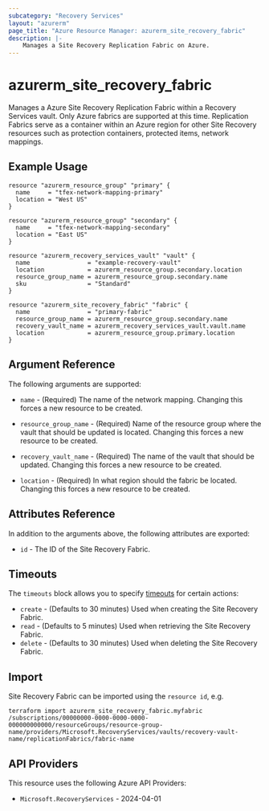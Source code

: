```yaml
---
subcategory: "Recovery Services"
layout: "azurerm"
page_title: "Azure Resource Manager: azurerm_site_recovery_fabric"
description: |-
    Manages a Site Recovery Replication Fabric on Azure.
---
```


# azurerm_site_recovery_fabric

Manages a Azure Site Recovery Replication Fabric within a Recovery Services vault. Only Azure fabrics are supported at this time. Replication Fabrics serve as a container within an Azure region for other Site Recovery resources such as protection containers, protected items, network mappings.

## Example Usage

```hcl
resource "azurerm_resource_group" "primary" {
  name     = "tfex-network-mapping-primary"
  location = "West US"
}

resource "azurerm_resource_group" "secondary" {
  name     = "tfex-network-mapping-secondary"
  location = "East US"
}

resource "azurerm_recovery_services_vault" "vault" {
  name                = "example-recovery-vault"
  location            = azurerm_resource_group.secondary.location
  resource_group_name = azurerm_resource_group.secondary.name
  sku                 = "Standard"
}

resource "azurerm_site_recovery_fabric" "fabric" {
  name                = "primary-fabric"
  resource_group_name = azurerm_resource_group.secondary.name
  recovery_vault_name = azurerm_recovery_services_vault.vault.name
  location            = azurerm_resource_group.primary.location
}
```

## Argument Reference

The following arguments are supported:

* `name` - (Required) The name of the network mapping. Changing this forces a new resource to be created.

* `resource_group_name` - (Required) Name of the resource group where the vault that should be updated is located. Changing this forces a new resource to be created.

* `recovery_vault_name` - (Required) The name of the vault that should be updated. Changing this forces a new resource to be created.

* `location` - (Required) In what region should the fabric be located. Changing this forces a new resource to be created.

## Attributes Reference

In addition to the arguments above, the following attributes are exported:

* `id` - The ID of the Site Recovery Fabric.

## Timeouts

The `timeouts` block allows you to specify [timeouts](https://developer.hashicorp.com/terraform/language/resources/configure#define-operation-timeouts) for certain actions:

* `create` - (Defaults to 30 minutes) Used when creating the Site Recovery Fabric.
* `read` - (Defaults to 5 minutes) Used when retrieving the Site Recovery Fabric.
* `delete` - (Defaults to 30 minutes) Used when deleting the Site Recovery Fabric.

## Import

Site Recovery Fabric can be imported using the `resource id`, e.g.

```shell
terraform import azurerm_site_recovery_fabric.myfabric /subscriptions/00000000-0000-0000-0000-000000000000/resourceGroups/resource-group-name/providers/Microsoft.RecoveryServices/vaults/recovery-vault-name/replicationFabrics/fabric-name
```

## API Providers
<!-- This section is generated, changes will be overwritten -->
This resource uses the following Azure API Providers:

* `Microsoft.RecoveryServices` - 2024-04-01
